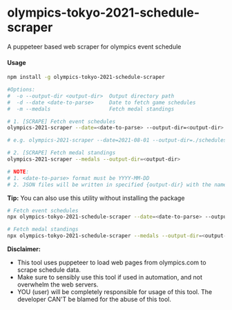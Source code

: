# olympics-tokyo-2021-schedule-scraper
A puppeteer based web scraper for olympics event schedule

#### Usage

````bash
npm install -g olympics-tokyo-2021-schedule-scraper
````

````bash
#Options:
#  -o --output-dir <output-dir>  Output directory path
#  -d --date <date-to-parse>     Date to fetch game schedules
#  -m --medals                   Fetch medal standings

# 1. [SCRAPE] Fetch event schedules
olympics-2021-scraper --date=<date-to-parse> --output-dir=<output-dir>

# e.g. olympics-2021-scraper --date=2021-08-01 --output-dir=./schedules

# 2. [SCRAPE] Fetch medal standings
olympics-2021-scraper --medals --output-dir=<output-dir>

# NOTE:
# 1. <date-to-parse> format must be YYYY-MM-DD
# 2. JSON files will be written in specified {output-dir} with the name format 'olympics-schedule-{date-to-parse}.json'
````

**Tip:** You can also use this utility without installing the package

````bash
# Fetch event schedules
npx olympics-tokyo-2021-schedule-scraper --date=<date-to-parse> --output-dir=<output-dir>

# Fetch medal standings
npx olympics-tokyo-2021-schedule-scraper --medals --output-dir=<output-dir>
````


**Disclaimer:**
- This tool uses puppeteer to load web pages from olympics.com to scrape schedule data.
- Make sure to sensibly use this tool if used in automation, and not overwhelm the web servers.
- YOU (user) will be completely responsible for usage of this tool. The developer CAN'T be blamed for the abuse of this tool.